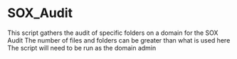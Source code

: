 # SOX_Audit
This script gathers the audit of specific folders on a domain for the SOX Audit
The number of files and folders can be greater than what is used here
The script will need to be run as the domain admin
